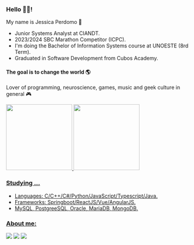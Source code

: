### Hello 👋👋!

My name is Jessica Perdomo 👾
- Junior Systems Analyst at CIANDT.
- 2023/2024 SBC Marathon Competitor (ICPC).
- I'm doing the Bachelor of Information Systems course at UNOESTE (8rd Term).
- Graduated in Software Development from Cubos Academy.

#### The goal is to change the world 🌎
Lover of programming, neuroscience, games, music and geek culture in general 🎮

<div>
  <a href="https://github.com/jessicaperdomo">
  <img height="180em" src="https://github-readme-stats.vercel.app/api?username=jessicaperdomo&show_icons=true&theme=tokyonight&include_all_commits=true&count_private=true"/>
  <img height="180em" src="https://github-readme-stats.vercel.app/api/top-langs/?username=jessicaperdomo&layout=compact&langs_count=16&theme=tokyonight"/>
</div>

### Studying ...
- Languages: C/C++/C#/Python/JavaScript/Typescript/Java.
- Frameworks: Springboot/ReactJS/Vue/AngularJS.
- MySQL, PostgreeSQL, Oracle, MariaDB, MongoDB.

### About me:
<div>
  <a href = "mailto:jessicaperdomo101@gmail.com" target="_blank"><img src="https://img.shields.io/badge/-Gmail-%23333?style=for-the-badge&logo=gmail&logoColor=white" target="_blank"></a>
  <a href="https://www.linkedin.com/in/jessica-perdomo-0317b5166/" target="_blank"><img src="https://img.shields.io/badge/-LinkedIn-%230077B5?style=for-the-badge&logo=linkedin&logoColor=white" target="_blank"></a>
  <a href="https://www.beecrowd.com.br/judge/pt/profile/574417?origem=1" target="_blank"><img src="https://img.shields.io/badge/-Beecrowd-%23333?style=for-the-badge&logoColor=white" target="_blank"></a>
</div>
